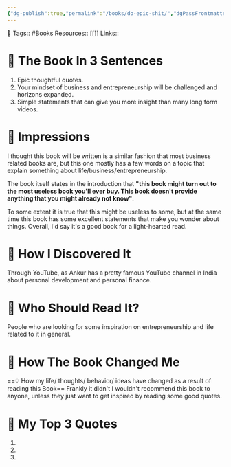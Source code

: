 ```yaml
---
{"dg-publish":true,"permalink":"/books/do-epic-shit/","dgPassFrontmatter":true,"noteIcon":"1","created":"2023-11-14T21:08:39.573+05:30","updated":"2023-12-18T21:01:23.842+05:30"}
---
```


🧶 Tags:: #Books 
Resources:: [[]]
Links:: 

# 🚀 The Book In 3 Sentences
1. Epic thoughtful quotes.
2. Your mindset of business and entrepreneurship will be challenged and horizons expanded.
3. Simple statements that can give you more insight than many long form videos.

# 🎨 Impressions
I thought this book will be written is a similar fashion that most business related books are, but this one mostly has a few words on a topic that explain something about life/business/entrepreneurship.

The book itself states in the introduction that **"this book might turn out to the most useless book you'll ever buy. This book doesn't provide anything that you might already not know"**.

To some extent it is true that this might be useless to some, but at the same time this book has some excellent statements that make you wonder about things. Overall, I'd say it's a good book for a light-hearted read.

# 🔎 How I Discovered It
Through YouTube, as Ankur has a pretty famous YouTube channel in India about personal development and personal finance.

# 📖 Who Should Read It?
People who are looking for some inspiration on entrepreneurship and life related to it in general.

# 🍁 How The Book Changed Me
==💡 How my life/ thoughts/ behavior/ ideas have changed as a result of reading this Book==
Frankly it didn't I wouldn't recommend this book to anyone, unless they just want to get inspired by reading some good quotes.

# 📝 My Top 3 Quotes
1.
2.
3.
